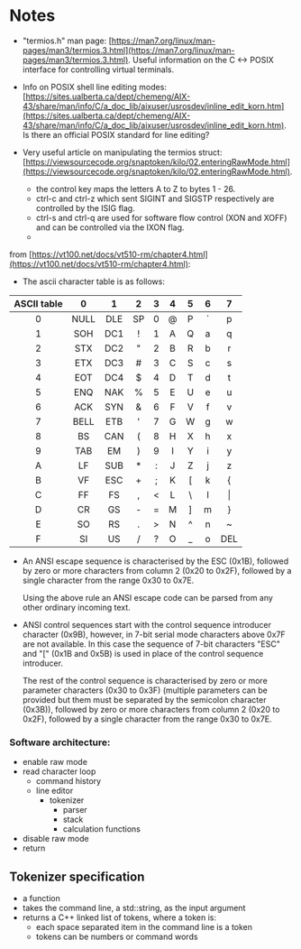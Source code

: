 # Notes

-   "termios.h" man page: [https://man7.org/linux/man-pages/man3/termios.3.html](https://man7.org/linux/man-pages/man3/termios.3.html). Useful information on the C <-> POSIX interface for controlling virtual terminals.

-   Info on POSIX shell line editing modes: [https://sites.ualberta.ca/dept/chemeng/AIX-43/share/man/info/C/a_doc_lib/aixuser/usrosdev/inline_edit_korn.htm](https://sites.ualberta.ca/dept/chemeng/AIX-43/share/man/info/C/a_doc_lib/aixuser/usrosdev/inline_edit_korn.htm). Is there an official POSIX standard for line editing?

-   Very useful article on manipulating the termios struct: [https://viewsourcecode.org/snaptoken/kilo/02.enteringRawMode.html](https://viewsourcecode.org/snaptoken/kilo/02.enteringRawMode.html).

    -   the control key maps the letters A to Z to bytes 1 - 26.
    -   ctrl-c and ctrl-z which sent SIGINT and SIGSTP respectively are controlled by the ISIG flag.
    -   ctrl-s and ctrl-q are used for software flow control (XON and XOFF) and can be controlled via the IXON flag.
    -   

from [https://vt100.net/docs/vt510-rm/chapter4.html](https://vt100.net/docs/vt510-rm/chapter4.html):

-   The ascii character table is as follows:

| ASCII table | 0  | 1 | 2 | 3 | 4 | 5 | 6 | 7 |
|:-----------:|:--:|:-:|:-:|:-:|:-:|:-:|:-:|:-:|
| 0           |NULL|DLE|SP |0  |@  |P  |`  |p  |
| 1           |SOH |DC1|!  |1  |A  |Q  |a  |q  |
| 2           |STX |DC2|"  |2  |B  |R  |b  |r  |
| 3           |ETX |DC3|#  |3  |C  |S  |c  |s  |
| 4           |EOT |DC4|$  |4  |D  |T  |d  |t  |
| 5           |ENQ |NAK|%  |5  |E  |U  |e  |u  |
| 6           |ACK |SYN|&  |6  |F  |V  |f  |v  |
| 7           |BELL|ETB|'  |7  |G  |W  |g  |w  |
| 8           |BS  |CAN|(  |8  |H  |X  |h  |x  |
| 9           |TAB |EM |)  |9  |I  |Y  |i  |y  |
| A           |LF  |SUB|*  |:  |J  |Z  |j  |z  |
| B           |VF  |ESC|+  |;  |K  |[  |k  |{  |
| C           |FF  |FS |,  |<  |L  |\  |l  |\| |
| D           |CR  |GS |-  |=  |M  |]  |m  |}  |
| E           |SO  |RS |.  |>  |N  |^  |n  |~  |
| F           |SI  |US |/  |?  |O  |_  |o  |DEL|

-   An ANSI escape sequence is characterised by the ESC (0x1B), followed by zero or more characters from column 2 (0x20 to 0x2F), followed by a single character from the range 0x30 to 0x7E. 

    Using the above rule an ANSI escape code can be parsed from any other ordinary incoming text.

-   ANSI control sequences start with the control sequence introducer character (0x9B), however, in 7-bit serial mode characters above 0x7F are not available. In this case the sequence of 7-bit characters "ESC" and "[" (0x1B and 0x5B) is used in place of the control sequence introducer.

    The rest of the control sequence is characterised by zero or more parameter characters (0x30 to 0x3F) (multiple parameters can be provided but them must be separated by the semicolon character (0x3B)), followed by zero or more characters from column 2 (0x20 to 0x2F), followed by a single character from the range 0x30 to 0x7E.

### Software architecture:
-   enable raw mode
-   read character loop
    -   command history
    -   line editor
        -   tokenizer
            -   parser
            -   stack
            -   calculation functions
-   disable raw mode
-   return

## Tokenizer specification

-   a function
-   takes the command line, a std::string, as the input argument
-   returns a C++ linked list of tokens, where a token is:
    -   each space separated item in the command line is a token
    -   tokens can be numbers or command words
